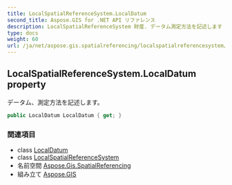 ```yaml
---
title: LocalSpatialReferenceSystem.LocalDatum
second_title: Aspose.GIS for .NET API リファレンス
description: LocalSpatialReferenceSystem 財産. データム測定方法を記述します
type: docs
weight: 60
url: /ja/net/aspose.gis.spatialreferencing/localspatialreferencesystem/localdatum/
---
```

## LocalSpatialReferenceSystem.LocalDatum property

データム、測定方法を記述します。

```csharp
public LocalDatum LocalDatum { get; }
```

### 関連項目

* class [LocalDatum](../../localdatum/)
* class [LocalSpatialReferenceSystem](../)
* 名前空間 [Aspose.Gis.SpatialReferencing](../../localspatialreferencesystem/)
* 組み立て [Aspose.GIS](../../../)


